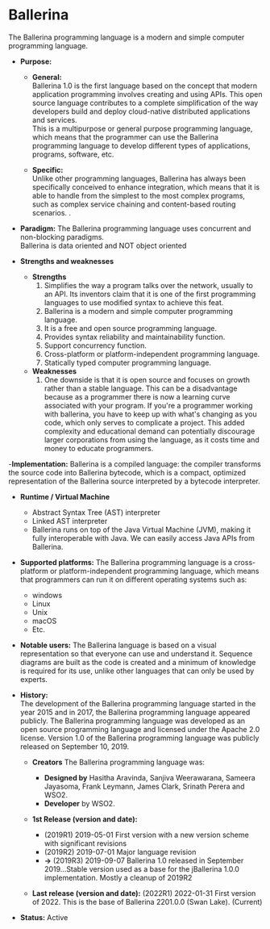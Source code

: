 # Ballerina
The Ballerina programming language is a modern and simple computer programming language.
- **Purpose:**
    - **General:** \
    Ballerina 1.0 is the first language based on the concept that modern application programming involves creating and using APIs. This open source language contributes to a complete simplification of the way developers build and deploy cloud-native distributed applications and services. \
    This is a multipurpose or general purpose programming language, which means that the programmer can use the Ballerina programming language to develop different types of applications, programs, software, etc.
    
    - **Specific:** \
    Unlike other programming languages, Ballerina has always been specifically conceived to enhance integration, which means that it is able to handle from the simplest to the most complex programs, such as complex service chaining and content-based routing scenarios. .

- **Paradigm:**
    The Ballerina programming language uses concurrent and non-blocking paradigms. \
    Ballerina is data oriented and NOT object oriented
    
- **Strengths and weaknesses**
   - **Strengths**
     1. Simplifies the way a program talks over the network, usually to an API. Its inventors claim that it is one of the first programming languages ​​to use modified syntax to achieve this feat.
     2. Ballerina is a modern and simple computer programming language.
     3. It is a free and open source programming language.
     4. Provides syntax reliability and maintainability function.
     5. Support concurrency function.
     6. Cross-platform or platform-independent programming language.
     7. Statically typed computer programming language.
   - **Weaknesses**
     1. One downside is that it is open source and focuses on growth rather than a stable language. This can be a disadvantage because as a programmer there is now a learning curve associated with your program. If you're a programmer working with ballerina, you have to keep up with what's changing as you code, which only serves to complicate a project. This added complexity and educational demand can potentially discourage larger corporations from using the language, as it costs time and money to educate programmers.

-**Implementation:**
   Ballerina is a compiled language: the compiler transforms the source code into Ballerina bytecode, which is a compact, optimized representation of the Ballerina source interpreted by a bytecode interpreter.
   
- **Runtime / Virtual Machine**
  - Abstract Syntax Tree (AST) interpreter
  - Linked AST interpreter
  - Ballerina runs on top of the Java Virtual Machine (JVM), making it fully interoperable with Java. We can easily access Java APIs from Ballerina.
  
- **Supported platforms:**
The Ballerina programming language is a cross-platform or platform-independent programming language, which means that programmers can run it on different operating systems such as:
    - windows
    - Linux
    - Unix
    - macOS
    - Etc.
    
- **Notable users:**
The Ballerina language is based on a visual representation so that everyone can use and understand it. Sequence diagrams are built as the code is created and a minimum of knowledge is required for its use, unlike other languages ​​that can only be used by experts.

- **History:** \
The development of the Ballerina programming language started in the year 2015 and in 2017, the Ballerina programming language appeared publicly. The Ballerina programming language was developed as an open source programming language and licensed under the Apache 2.0 license. Version 1.0 of the Ballerina programming language was publicly released on September 10, 2019.

  - **Creators**
     The Ballerina programming language was:
     - **Designed by** Hasitha Aravinda, Sanjiva Weerawarana, Sameera Jayasoma, Frank Leymann, James Clark, Srinath Perera and WSO2.
     - **Developer** by WSO2.
     
  - **1st Release (version and date):**
     - (2019R1) 2019-05-01 First version with a new version scheme with significant revisions
     - (2019R2) 2019-07-01 Major language revision
     - **->** (2019R3) 2019-09-07 Ballerina 1.0 released in September 2019...Stable version used as a base for the jBallerina 1.0.0 implementation. Mostly a cleanup of 2019R2
     
  - **Last release (version and date):** (2022R1) 2022-01-31 First version of 2022. This is the base of Ballerina 2201.0.0 (Swan Lake). (Current)
  
- **Status:** Active
